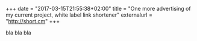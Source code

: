 +++
date = "2017-03-15T21:55:38+02:00"
title = "One more advertising of my current project, white label link shortener"
externalurl = "http://short.cm"
+++

bla bla bla
